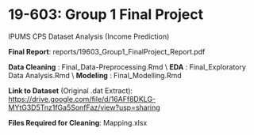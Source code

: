 # 19-603: Group 1 Final Project
IPUMS CPS Dataset Analysis (Income Prediction)

**Final Report**: reports/19603_Group1_FinalProject_Report.pdf

**Data Cleaning** : Final_Data-Preprocessing.Rmd \\
**EDA** : Final_Exploratory Data Analysis.Rmd \\
**Modeling** : Final_Modelling.Rmd

**Link to Dataset** (Original .dat Extract): https://drive.google.com/file/d/16AFf8DKLG-MYtG3D5Tnz1fGa5SonfFaz/view?usp=sharing

**Files Required for Cleaning**: Mapping.xlsx
